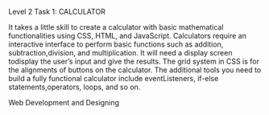 Level 2
Task 1: CALCULATOR 

It takes a little skill to create a calculator with basic mathematical functionalities using CSS, HTML, and JavaScript. Calculators require an interactive interface to perform basic 
functions such as addition, subtraction,division, and multiplication. It will need a display screen todisplay the user’s input and give the results. The grid system in CSS is for the
alignments of buttons on the calculator.
The additional tools you need to build a fully functional calculator include eventListeners, if-else statements,operators, loops, and so on.

Web Development and Designing
